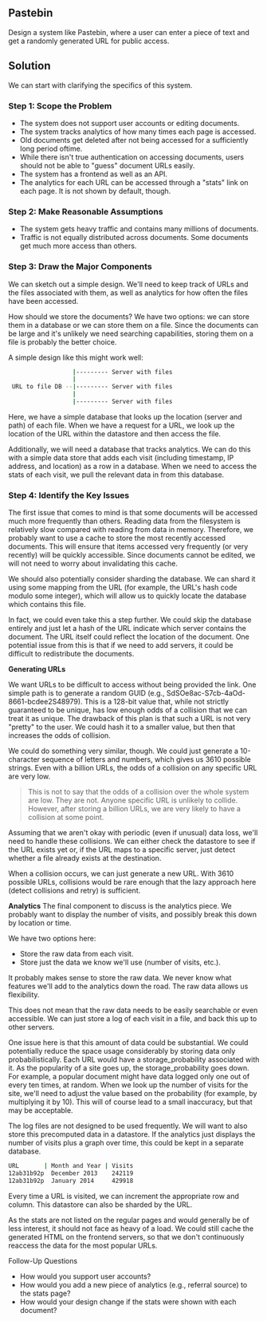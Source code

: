 ## Pastebin
Design a system like Pastebin, where a user can enter a piece of text and get a randomly
generated URL for public access.

## Solution
We can start with clarifying the specifics of this system.

### Step 1: Scope the Problem
- The system does not support user accounts or editing documents.
- The system tracks analytics of how many times each page is accessed.
- Old documents get deleted after not being accessed for a sufficiently long period oftime.
- While there isn't true authentication on accessing documents, users should not be able to "guess"
  document URLs easily.
- The system has a frontend as well as an API.
- The analytics for each URL can be accessed through a "stats" link on each page. It is not shown by
  default, though.

### Step 2: Make Reasonable Assumptions
- The system gets heavy traffic and contains many millions of documents.
- Traffic is not equally distributed across documents. Some documents get much more access than
  others.

### Step 3: Draw the Major Components
We can sketch out a simple design. We'll need to keep track of URLs and the files associated with them, as
well as analytics for how often the files have been accessed.

How should we store the documents? We have two options: we can store them in a database or we can
store them on a file. Since the documents can be large and it's unlikely we need searching capabilities,
storing them on a file is probably the better choice.

A simple design like this might work well:
```bash
                  |--------- Server with files
                  |
 URL to file DB --|--------- Server with files
                  |
                  |--------- Server with files
```

Here, we have a simple database that looks up the location (server and path) of each file. When we have a
request for a URL, we look up the location of the URL within the datastore and then access the file.

Additionally, we will need a database that tracks analytics. We can do this with a simple data store that adds
each visit (including timestamp, IP address, and location) as a row in a database. When we need to access
the stats of each visit, we pull the relevant data in from this database.

### Step 4: Identify the Key Issues
The first issue that comes to mind is that some documents will be accessed much more frequently than
others. Reading data from the filesystem is relatively slow compared with reading from data in memory.
Therefore, we probably want to use a cache to store the most recently accessed documents. This will ensure
that items accessed very frequently (or very recently) will be quickly accessible. Since documents cannot be
edited, we will not need to worry about invalidating this cache.

We should also potentially consider sharding the database. We can shard it using some mapping from the
URL (for example, the URL's hash code modulo some integer), which will allow us to quickly locate the database
which contains this file.

In fact, we could even take this a step further. We could skip the database entirely and just let a hash of the
URL indicate which server contains the document. The URL itself could reflect the location of the document.
One potential issue from this is that if we need to add servers, it could be difficult to redistribute the documents.

**Generating URLs**

We want URLs to be difficult to access without being provided the link.
One simple path is to generate a random GUID (e.g., SdSOe8ac-S7cb-4aOd-8661-bcdee2S48979). This is a
128-bit value that, while not strictly guaranteed to be unique, has low enough odds of a collision that we
can treat it as unique. The drawback of this plan is that such a URL is not very "pretty" to the user. We could
hash it to a smaller value, but then that increases the odds of collision.

We could do something very similar, though. We could just generate a 10-character sequence of letters
and numbers, which gives us 3610 possible strings. Even with a billion URLs, the odds of a collision on any
specific URL are very low.
>This is not to say that the odds of a collision over the whole system are low. They are not. Anyone
specific URL is unlikely to collide. However, after storing a billion URLs, we are very likely to have
a collision at some point.

Assuming that we aren't okay with periodic (even if unusual) data loss, we'll need to handle these collisions.
We can either check the datastore to see if the URL exists yet or, if the URL maps to a specific server, just
detect whether a file already exists at the destination.

When a collision occurs, we can just generate a new URL. With 3610 possible URLs, collisions would be rare
enough that the lazy approach here (detect collisions and retry) is sufficient.

**Analytics**
The final component to discuss is the analytics piece. We probably want to display the number of visits, and
possibly break this down by location or time.

We have two options here:
- Store the raw data from each visit.
- Store just the data we know we'll use (number of visits, etc.).

It probably makes sense to store the raw data. We never know what features we'll add to the analytics down the road.
The raw data allows us flexibility.

This does not mean that the raw data needs to be easily searchable or even accessible. We can just store a
log of each visit in a file, and back this up to other servers.

One issue here is that this amount of data could be substantial. We could potentially reduce the space usage
considerably by storing data only probabilistically. Each URL would have a storage_probability associated
with it. As the popularity of a site goes up, the storage_probability goes down. For example,
a popular document might have data logged only one out of every ten times, at random. When we look
up the number of visits for the site, we'll need to adjust the value based on the probability (for example, by
multiplying it by 10). This will of course lead to a small inaccuracy, but that may be acceptable.

The log files are not designed to be used frequently. We will want to also store this precomputed data in a
datastore. If the analytics just displays the number of visits plus a graph over time, this could be kept in a
separate database.

```bash
URL       | Month and Year | Visits
12ab31b92p  December 2013    242119
12ab31b92p  January 2014     429918
```

Every time a URL is visited, we can increment the appropriate row and column. This datastore can also be
sharded by the URL.

As the stats are not listed on the regular pages and would generally be of less interest, it should not face as
heavy of a load. We could still cache the generated HTML on the frontend servers, so that we don't continuously
reaccess the data for the most popular URLs.

Follow-Up Questions
- How would you support user accounts?
- How would you add a new piece of analytics (e.g., referral source) to the stats page?
- How would your design change if the stats were shown with each document?